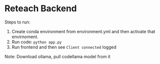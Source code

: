 # Reteach Backend

Steps to run:
1. Create conda environment from environment.yml and then activate that envirnoment.
4. Run code: `python app.py`
5. Run frontend and then see `Client connected` logged

Note: Download ollama, pull codellama model from it
